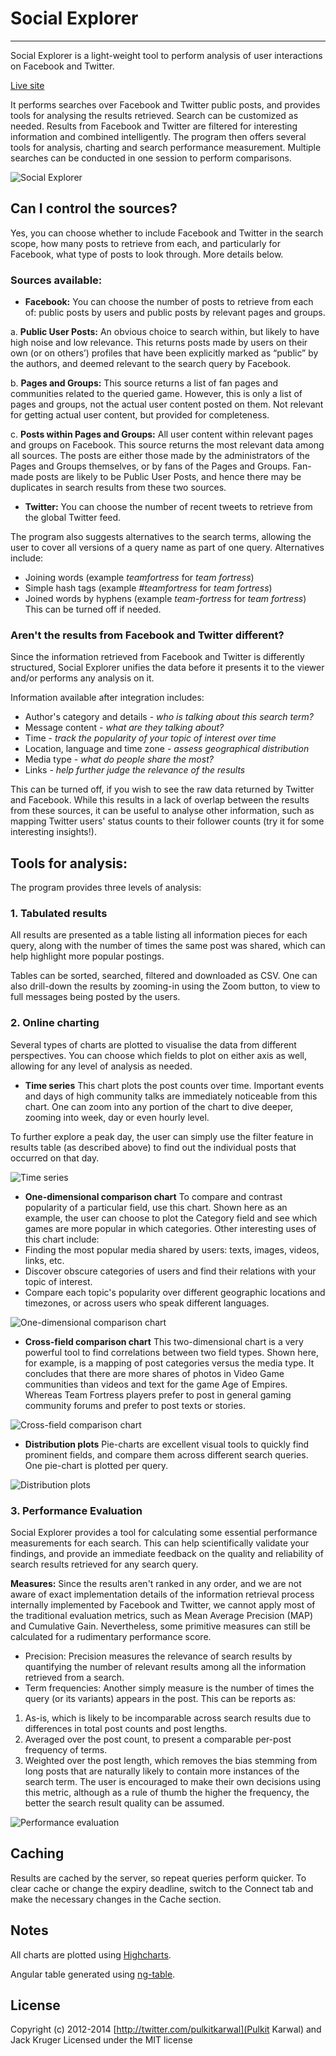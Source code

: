 # Social Explorer

***

Social Explorer is a light-weight tool to perform analysis of user interactions on Facebook and Twitter.

[Live site](http://berlo.id.au/hosted/jkruger)

It performs searches over Facebook and Twitter public posts, and provides tools for analysing the results retrieved. Search can be customized as needed. Results from Facebook and Twitter are filtered for interesting information and combined intelligently. The program then offers several tools for analysis, charting and search performance measurement. Multiple searches can be conducted in one session to perform comparisons.

![Social Explorer](http://i.minus.com/ibeZhhzDVh7kEA.png)

## Can I control the sources?
Yes, you can choose whether to include Facebook and Twitter in the search scope, how many posts to retrieve from each, and particularly for Facebook, what type of posts to look through. More details below.

### Sources available:
* **Facebook:** You can choose the number of posts to retrieve from each of: public posts by users and public posts by relevant pages and groups.

a. **Public User Posts:** An obvious choice to search within, but likely to have high noise and low relevance. This returns posts made by users on their own (or on others’) profiles that have been explicitly marked as “public” by the authors, and deemed relevant to the search query by Facebook.

b. **Pages and Groups:** This source returns a list of fan pages and communities related to the queried game. However, this is only a list of pages and groups, not the actual user content posted on them. Not relevant for getting actual user content, but provided for completeness.

c. **Posts within Pages and Groups:** All user content within relevant pages and groups on Facebook. This source returns the most relevant data among all sources. The posts are either those made by the administrators of the Pages and Groups themselves, or by fans of the Pages and Groups. Fan-made posts are likely to be Public User Posts, and hence there may be duplicates in search results from these two sources.

* **Twitter:** You can choose the number of recent tweets to retrieve from the global Twitter feed.

The program also suggests alternatives to the search terms, allowing the user to cover all versions of a query name as part of one query. Alternatives include:
* Joining words (example _teamfortress_ for _team fortress_)
* Simple hash tags (example _#teamfortress_ for _team fortress_)
* Joined words by hyphens (example _team-fortress_ for _team fortress_)
This can be turned off if needed.

### Aren't the results from Facebook and Twitter different?
Since the information retrieved from Facebook and Twitter is differently structured, Social Explorer unifies the data before it presents it to the viewer and/or performs any analysis on it.

Information available after integration includes:
* Author's category and details - _who is talking about this search term?_
* Message content - _what are they talking about?_
* Time - _track the popularity of your topic of interest over time_
* Location, language and time zone - _assess geographical distribution_
* Media type - _what do people share the most?_
* Links - _help further judge the relevance of the results_

This can be turned off, if you wish to see the raw data returned by Twitter and Facebook. While this results in a lack of overlap between the results from these sources, it can be useful to analyse other information, such as mapping Twitter users' status counts to their follower counts (try it for some interesting insights!).

## Tools for analysis:
The program provides three levels of analysis:

### 1. Tabulated results
All results are presented as a table listing all information pieces for each query, along with the number of times the same post was shared, which can help highlight more popular postings.

Tables can be sorted, searched, filtered and downloaded as CSV. One can also drill-down the results by zooming-in using the Zoom button, to view to full messages being posted by the users.

### 2. Online charting
Several types of charts are plotted to visualise the data from different perspectives. You can choose which fields to plot on either axis as well, allowing for any level of analysis as needed.

* **Time series**
This chart plots the post counts over time. Important events and days of high community talks are immediately noticeable from this chart. One can zoom into any portion of the chart to dive deeper, zooming into week, day or even hourly level.

To further explore a peak day, the user can simply use the filter feature in results table (as described above) to find out the individual posts that occurred on that day.

![Time series](http://i.minus.com/iHfU2OtBwL1jq.png)

* **One-dimensional comparison chart**
To compare and contrast popularity of a particular field, use this chart. Shown here as an example, the user can choose to plot the Category field and see which games are more popular in which categories.
Other interesting uses of this chart include:
* Finding the most popular media shared by users: texts, images, videos, links, etc.
* Discover obscure categories of users and find their relations with your topic of interest.
* Compare each topic's popularity over different geographic locations and timezones, or across users who speak different languages.

![One-dimensional comparison chart](http://i.minus.com/ixPYxW2S0KCHW.png)

* **Cross-field comparison chart**
This two-dimensional chart is a very powerful tool to find correlations between two field types. Shown here, for example, is a mapping of post categories versus the media type. It concludes that there are more shares of photos in Video Game communities than videos and text for the game Age of Empires. Whereas Team Fortress players prefer to post in general gaming community forums and prefer to post texts or stories.

![Cross-field comparison chart](http://i.minus.com/i5Q4sfuM0496A.png)

* **Distribution plots**
Pie-charts are excellent visual tools to quickly find prominent fields, and compare them across different search queries. One pie-chart is plotted per query.

![Distribution plots](http://i.minus.com/i3NhtZv3DLAIY.png)

### 3. Performance Evaluation
Social Explorer provides a tool for calculating some essential performance measurements for each search. This can help scientifically validate your findings, and provide an immediate feedback on the quality and reliability of search results retrieved for any search query.

**Measures:**
Since the results aren't ranked in any order, and we are not aware of exact implementation details of the information retrieval process internally implemented by Facebook and Twitter, we cannot apply most of the traditional evaluation metrics, such as Mean Average Precision (MAP) and Cumulative Gain. Nevertheless, some primitive measures can still be calculated for a rudimentary performance score.

* Precision: Precision measures the relevance of search results by quantifying the number of relevant results among all the information retrieved from a search.
* Term frequencies: Another simply measure is the number of times the query (or its variants) appears in the post. This can be reports as:
1. As-is, which is likely to be incomparable across search results due to differences in total post counts and post lengths.
2. Averaged over the post count, to present a comparable per-post frequency of terms.
3. Weighted over the post length, which removes the bias stemming from long posts that are naturally likely to contain more instances of the search term.
The user is encouraged to make their own decisions using this metric, although as a rule of thumb the higher the frequency, the better the search result quality can be assumed.

![Performance evaluation](http://i.minus.com/iXzDek7KA7yDb.png)

## Caching
Results are cached by the server, so repeat queries perform quicker. To clear cache or change the expiry deadline, switch to the Connect tab and make the necessary changes in the Cache section.

## Notes
All charts are plotted using [Highcharts](http://www.highcharts.com/).

Angular table generated using [ng-table](https://github.com/esvit/ng-table).

## License
Copyright (c) 2012-2014 [http://twitter.com/pulkitkarwal](Pulkit Karwal) and Jack Kruger
Licensed under the MIT license